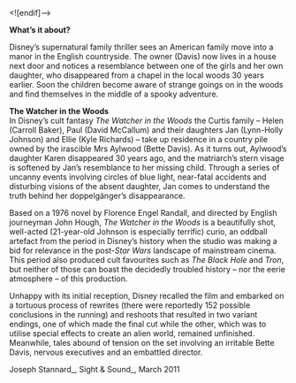 
<![endif]-->

**What’s it about?**

Disney’s supernatural family thriller sees an American family move into a manor in the English countryside. The owner (Davis) now lives in a house next door and notices a resemblance between one of the girls and her own daughter, who disappeared from a chapel in the local woods 30 years earlier. Soon the children become aware of strange goings on in the woods and find themselves in the middle of a spooky adventure.<br>

**The Watcher in the Woods**<br>
In Disney’s cult fantasy _The Watcher in the Woods_ the Curtis family – Helen (Carroll Baker), Paul (David McCallum) and their daughters Jan (Lynn-Holly Johnson) and Ellie (Kyle Richards) – take up residence in a country pile owned by the irascible Mrs Aylwood (Bette Davis). As it turns out, Aylwood’s daughter Karen disappeared 30 years ago, and the matriarch’s stern visage is softened by Jan’s resemblance to her missing child. Through a series of uncanny events involving circles of blue light, near-fatal accidents and disturbing visions of the absent daughter, Jan comes to understand the truth behind her doppelgänger’s disappearance.

Based on a 1976 novel by Florence Engel Randall, and directed by English journeyman John Hough, _The Watcher in the Woods_ is a beautifully shot, well-acted (21-year-old Johnson is especially terrific) curio, an oddball artefact from the period in Disney’s history when the studio was making a bid for relevance in the post-_Star Wars_ landscape of mainstream cinema. This period also produced cult favourites such as _The Black Hole_ and _Tron_, but neither of those can boast the decidedly troubled history – nor the eerie atmosphere – of this production.

Unhappy with its initial reception, Disney recalled the film and embarked on a tortuous process of rewrites (there were reportedly 152 possible conclusions in the running) and reshoots that resulted in two variant endings, one of which made the final cut while the other, which was to utilise special effects to create an alien world, remained unfinished. Meanwhile, tales abound of tension on the set involving an irritable Bette Davis, nervous executives and an embattled director.<br>

Joseph Stannard_, Sight & Sound_, March 2011
<!--stackedit_data:
eyJoaXN0b3J5IjpbLTEyMDQ0NjUyMF19
-->